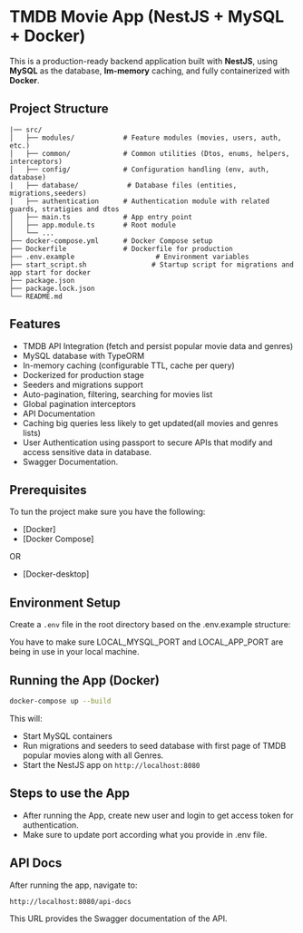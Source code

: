 # TMDB Movie App (NestJS + MySQL + Docker)

This is a production-ready backend application built with **NestJS**, using **MySQL** as the database, **Im-memory** caching, and fully containerized with **Docker**.

## Project Structure

```
|── src/
│   ├── modules/            # Feature modules (movies, users, auth, etc.)
│   ├── common/             # Common utilities (Dtos, enums, helpers, interceptors)
│   ├── config/             # Configuration handling (env, auth, database)
|   ├── database/            # Database files (entities, migrations,seeders)
|   ├── authentication      # Authentication module with related guards, stratigies and dtos
│   ├── main.ts             # App entry point
│   ├── app.module.ts       # Root module
│   └── ...
├── docker-compose.yml      # Docker Compose setup
├── Dockerfile              # Dockerfile for production
├── .env.example                    # Environment variables
├── start_script.sh                # Startup script for migrations and app start for docker
├── package.json
├── package.lock.json
└── README.md
```

## Features

- TMDB API Integration (fetch and persist popular movie data and genres)
- MySQL database with TypeORM
- In-memory caching (configurable TTL, cache per query)
- Dockerized for production stage
- Seeders and migrations support
- Auto-pagination, filtering, searching for movies list
- Global pagination interceptors
- API Documentation
- Caching big queries less likely to get updated(all movies and genres lists)
- User Authentication using passport to secure APIs that modify and access sensitive data in database.
- Swagger Documentation.

## Prerequisites

To tun the project make sure you have the following:

- [Docker]
- [Docker Compose]

OR

- [Docker-desktop]

## Environment Setup

Create a `.env` file in the root directory based on the .env.example structure:

You have to make sure LOCAL_MYSQL_PORT and LOCAL_APP_PORT are being in use in your local machine.

## Running the App (Docker)

```bash
docker-compose up --build
```

This will:

- Start MySQL containers
- Run migrations and seeders to seed database with first page of TMDB popular movies along with all Genres.
- Start the NestJS app on `http://localhost:8080`

## Steps to use the App

- After running the App, create new user and login to get access token for authentication.
- Make sure to update port according what you provide in .env file.

## API Docs

After running the app, navigate to:

```
http://localhost:8080/api-docs
```

This URL provides the Swagger documentation of the API.
